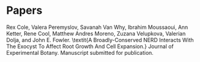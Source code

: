 # Papers

Rex Cole, Valera Peremyslov, Savanah Van Why, Ibrahim Moussaoui, Ann Ketter, Rene Cool, Matthew Andres Moreno, Zuzana Velupkova, Valerian Dolja, and John E. Fowler. \textit{A Broadly-Conserved NERD Interacts With The Exocyst To Affect Root Growth And Cell Expansion.} Journal of Experimental Botany. Manuscript submitted for publication.

